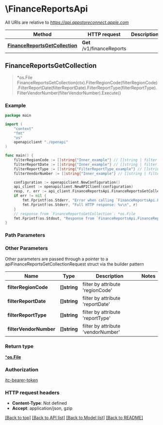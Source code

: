 # \FinanceReportsApi

All URIs are relative to *https://api.appstoreconnect.apple.com*

Method | HTTP request | Description
------------- | ------------- | -------------
[**FinanceReportsGetCollection**](FinanceReportsApi.md#FinanceReportsGetCollection) | **Get** /v1/financeReports | 



## FinanceReportsGetCollection

> *os.File FinanceReportsGetCollection(ctx).FilterRegionCode(filterRegionCode).FilterReportDate(filterReportDate).FilterReportType(filterReportType).FilterVendorNumber(filterVendorNumber).Execute()



### Example

```go
package main

import (
    "context"
    "fmt"
    "os"
    openapiclient "./openapi"
)

func main() {
    filterRegionCode := []string{"Inner_example"} // []string | filter by attribute 'regionCode'
    filterReportDate := []string{"Inner_example"} // []string | filter by attribute 'reportDate'
    filterReportType := []string{"FilterReportType_example"} // []string | filter by attribute 'reportType'
    filterVendorNumber := []string{"Inner_example"} // []string | filter by attribute 'vendorNumber'

    configuration := openapiclient.NewConfiguration()
    api_client := openapiclient.NewAPIClient(configuration)
    resp, r, err := api_client.FinanceReportsApi.FinanceReportsGetCollection(context.Background()).FilterRegionCode(filterRegionCode).FilterReportDate(filterReportDate).FilterReportType(filterReportType).FilterVendorNumber(filterVendorNumber).Execute()
    if err != nil {
        fmt.Fprintf(os.Stderr, "Error when calling `FinanceReportsApi.FinanceReportsGetCollection``: %v\n", err)
        fmt.Fprintf(os.Stderr, "Full HTTP response: %v\n", r)
    }
    // response from `FinanceReportsGetCollection`: *os.File
    fmt.Fprintf(os.Stdout, "Response from `FinanceReportsApi.FinanceReportsGetCollection`: %v\n", resp)
}
```

### Path Parameters



### Other Parameters

Other parameters are passed through a pointer to a apiFinanceReportsGetCollectionRequest struct via the builder pattern


Name | Type | Description  | Notes
------------- | ------------- | ------------- | -------------
 **filterRegionCode** | **[]string** | filter by attribute &#39;regionCode&#39; | 
 **filterReportDate** | **[]string** | filter by attribute &#39;reportDate&#39; | 
 **filterReportType** | **[]string** | filter by attribute &#39;reportType&#39; | 
 **filterVendorNumber** | **[]string** | filter by attribute &#39;vendorNumber&#39; | 

### Return type

[***os.File**](*os.File.md)

### Authorization

[itc-bearer-token](../README.md#itc-bearer-token)

### HTTP request headers

- **Content-Type**: Not defined
- **Accept**: application/json, gzip

[[Back to top]](#) [[Back to API list]](../README.md#documentation-for-api-endpoints)
[[Back to Model list]](../README.md#documentation-for-models)
[[Back to README]](../README.md)

